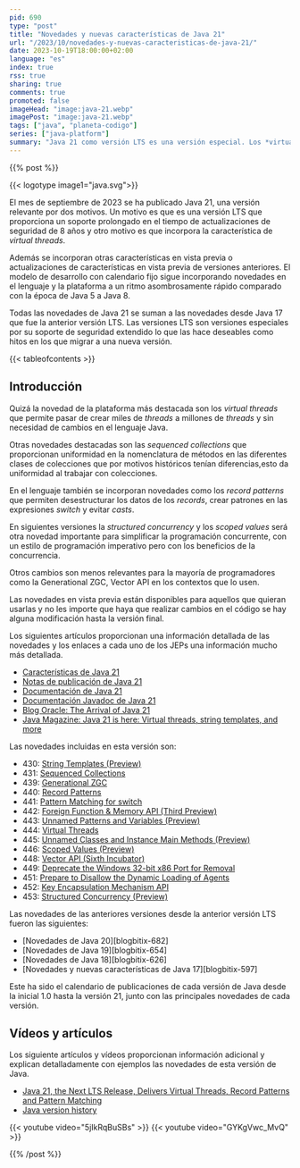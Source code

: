 ```yaml
---
pid: 690
type: "post"
title: "Novedades y nuevas características de Java 21"
url: "/2023/10/novedades-y-nuevas-caracteristicas-de-java-21/"
date: 2023-10-19T18:00:00+02:00
language: "es"
index: true
rss: true
sharing: true
comments: true
promoted: false
imageHead: "image:java-21.webp"
imagePost: "image:java-21.webp"
tags: ["java", "planeta-codigo"]
series: ["java-platform"]
summary: "Java 21 como versión LTS es una versión especial. Los *virtual threads* junto con las _sequenced collections_ y las nuevas posibilidades de _pattern matching_ quizá son las novedades más destacadas de esta versión. Otras novedades interesantes en el futuro siguen en modo vista previa."
---
```


{{% post %}}

{{< logotype image1="java.svg">}}

El mes de septiembre de 2023 se ha publicado Java 21, una versión relevante por dos motivos. Un motivo es que es una versión LTS que proporciona un soporte prolongado en el tiempo de actualizaciones de seguridad de 8 años y otro motivo es que incorpora la característica de _virtual threads_.

Además se incorporan otras características en vista previa o actualizaciones de características en vista previa de versiones anteriores. El modelo de desarrollo con calendario fijo sigue incorporando novedades en el lenguaje y la plataforma a un ritmo asombrosamente rápido comparado con la época de Java 5 a Java 8.

Todas las novedades de Java 21 se suman a las novedades desde Java 17 que fue la anterior versión LTS. Las versiones LTS son versiones especiales por su soporte de seguridad extendido lo que las hace deseables como hitos en los que migrar a una nueva versión.

{{< tableofcontents >}}

## Introducción

Quizá la novedad de la plataforma más destacada son los _virtual threads_ que permite pasar de crear miles de _threads_ a millones de _threads_ y sin necesidad de cambios en el lenguaje Java.

Otras novedades destacadas son las _sequenced collections_ que proporcionan uniformidad en la nomenclatura de métodos en las diferentes clases de colecciones que por motivos históricos tenían diferencias,esto da uniformidad al trabajar con colecciones.

En el lenguaje también se incorporan novedades como los _record patterns_ que permiten desestructurar los datos de los _records_, crear patrones en las expresiones _switch_ y evitar _casts_.

En siguientes versiones la _structured concurrency_ y los _scoped values_ será otra novedad importante para simplificar la programación concurrente, con un estilo de programación imperativo pero con los beneficios de la concurrencia.

Otros cambios son menos relevantes para la mayoría de programadores como la Generational ZGC, Vector API en los contextos que lo usen.

Las novedades en vista previa están disponibles para aquellos que quieran usarlas y no les importe que haya que realizar cambios en el código se hay alguna modificación hasta la versión final.

Los siguientes artículos proporcionan una información detallada de las novedades y los enlaces a cada uno de los JEPs una información mucho más detallada.

* [Características de Java 21](https://openjdk.org/projects/jdk/21/)
* [Notas de publicación de Java 21](https://www.oracle.com/java/technologies/javase/21u-relnotes.html)
* [Documentación de Java 21](https://docs.oracle.com/en/java/javase/21/)
* [Documentación Javadoc de Java 21](https://docs.oracle.com/en/java/javase/21/docs/api/index.html)
* [Blog Oracle: The Arrival of Java 21](https://blogs.oracle.com/java/post/the-arrival-of-java-21)
* [Java Magazine: Java 21 is here: Virtual threads, string templates, and more](https://blogs.oracle.com/javamagazine/post/java-21-now-available)

Las novedades incluidas en esta versión son:

* 430: [String Templates (Preview)](https://openjdk.org/jeps/430)
* 431: [Sequenced Collections](https://openjdk.org/jeps/431)
* 439: [Generational ZGC](https://openjdk.org/jeps/439)
* 440: [Record Patterns](https://openjdk.org/jeps/440)
* 441: [Pattern Matching for switch](https://openjdk.org/jeps/441)
* 442: [Foreign Function & Memory API (Third Preview)](https://openjdk.org/jeps/442)
* 443: [Unnamed Patterns and Variables (Preview)](https://openjdk.org/jeps/443)
* 444: [Virtual Threads](https://openjdk.org/jeps/444)
* 445: [Unnamed Classes and Instance Main Methods (Preview)](https://openjdk.org/jeps/445)
* 446: [Scoped Values (Preview)](https://openjdk.org/jeps/446)
* 448: [Vector API (Sixth Incubator)](https://openjdk.org/jeps/448)
* 449: [Deprecate the Windows 32-bit x86 Port for Removal](https://openjdk.org/jeps/449)
* 451: [Prepare to Disallow the Dynamic Loading of Agents](https://openjdk.org/jeps/451)
* 452: [Key Encapsulation Mechanism API](https://openjdk.org/jeps/452)
* 453: [Structured Concurrency (Preview)](https://openjdk.org/jeps/453)

Las novedades de las anteriores versiones desde la anterior versión LTS fueron las siguientes: 

* [Novedades de Java 20][blogbitix-682]
* [Novedades de Java 19][blogbitix-654]
* [Novedades de Java 18][blogbitix-626]
* [Novedades y nuevas características de Java 17][blogbitix-597]

Este ha sido el calendario de publicaciones de cada versión de Java desde la inicial 1.0 hasta la versión 21, junto con las principales novedades de cada versión.

## Vídeos y artículos

Los siguiente artículos y vídeos proporcionan información adicional y explican detalladamente con ejemplos las novedades de esta versión de Java.

* [Java 21, the Next LTS Release, Delivers Virtual Threads, Record Patterns and Pattern Matching](https://www.infoq.com/news/2023/09/java21-released/)
* [Java version history](https://en.wikipedia.org/wiki/Java_version_history)

{{< youtube
    video="5jIkRqBuSBs" >}}
{{< youtube
    video="GYKgVwc_MvQ" >}}

{{% /post %}}